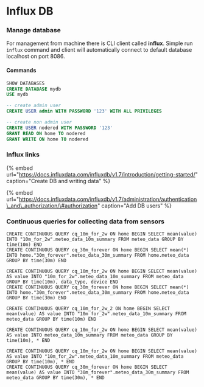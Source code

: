 # Influx DB

### Manage database 

For management from machine there is CLI client called **influx**. Simple run `influx` command and client will automatically connect to default database localhost on port 8086.

#### Commands

```sql
SHOW DATABASES
CREATE DATABASE mydb
USE mydb

-- create admin user 
CREATE USER admin WITH PASSWORD '123' WITH ALL PRIVILEGES

-- create non admin user 
CREATE USER nodered WITH PASSWORD '123'
GRANT READ ON home TO nodered
GRANT WRITE ON home TO nodered

```

### Influx links

{% embed url="https://docs.influxdata.com/influxdb/v1.7/introduction/getting-started/" caption="Create DB and writing data" %}

{% embed url="https://docs.influxdata.com/influxdb/v1.7/administration/authentication\_and\_authorization/\#authorization" caption="Add DB users" %}

### Continuous queries for collecting data from sensors

```text
CREATE CONTINUOUS QUERY cq_10m_for_2w ON home BEGIN SELECT mean(value) INTO "10m_for_2w".meteo_data_10m_summary FROM meteo_data GROUP BY time(10m) END
CREATE CONTINUOUS QUERY cq_30m_forever ON home BEGIN SELECT mean(*) INTO home."30m_forever".meteo_data_30m_summary FROM home.meteo_data GROUP BY time(30m) END

CREATE CONTINUOUS QUERY cq_10m_for_2w ON home BEGIN SELECT mean(value) AS value INTO "10m_for_2w".meteo_data_10m_summary FROM meteo_data GROUP BY time(10m), data_type, device END
CREATE CONTINUOUS QUERY cq_30m_forever ON home BEGIN SELECT mean(*) INTO home."30m_forever".meteo_data_30m_summary FROM home.meteo_data GROUP BY time(30m) END

CREATE CONTINUOUS QUERY cq_10m_for_2w_2 ON home BEGIN SELECT mean(value) AS value INTO "10m_for_2w".meteo_data_10m_summary FROM meteo_data GROUP BY time(10m) END

CREATE CONTINUOUS QUERY cq_10m_for_2w ON home BEGIN SELECT mean(value) AS value INTO meteo_data_10m_summary FROM meteo_data GROUP BY time(10m), * END

CREATE CONTINUOUS QUERY cq_10m_for_2w ON home BEGIN SELECT mean(value) AS value INTO "10m_for_2w".meteo_data_10m_summary FROM meteo_data GROUP BY time(10m), * END
CREATE CONTINUOUS QUERY cq_30m_forever ON home BEGIN SELECT mean(value) AS value INTO "30m_forever".meteo_data_30m_summary FROM meteo_data GROUP BY time(30m), * END
```

### 







